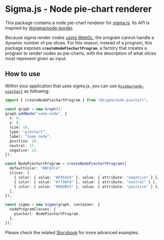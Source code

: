 # Sigma.js - Node pie-chart renderer

This package contains a node pie-chart renderer for [sigma.js](https://sigmajs.org). Its API is inspired by [@sigma/node-border](https://www.npmjs.com/package/@sigma/node-border).

Because sigma render nodes [using WebGL](https://www.sigmajs.org/docs/advanced/renderers#brief-overview-of-webgl), the program cannot handle a dynamic number of pie slices. For this reason, instead of a program, this package exposes **`createNodePiechartProgram`**, a factory that creates a program to render nodes as pie-charts, with the description of what slices must represent given as input.

## How to use

Within your application that uses sigma.js, you can use [`@sigma/node-piechart`](https://www.npmjs.com/package/@sigma/node-piechart) as following:

```typescript
import { createNodePiechartProgram } from "@sigma/node-piechart";

const graph = new Graph();
graph.addNode("some-node", {
  x: 0,
  y: 0,
  size: 10,
  type: "piechart",
  label: "Some node",
  positive: 10,
  neutral: 17,
  negative: 14,
});

const NodePiechartProgram = createNodePiechartProgram({
  defaultColor: "#BCB7C4",
  slices: [
    { color: { value: "#F05454" }, value: { attribute: "negative" } },
    { color: { value: "#7798FA" }, value: { attribute: "neutral" } },
    { color: { value: "#6DDB55" }, value: { attribute: "positive" } },
  ],
});

const sigma = new Sigma(graph, container, {
  nodeProgramClasses: {
    piechart: NodePiechartProgram,
  },
});
```

Please check the related [Storybook](https://github.com/jacomyal/sigma.js/tree/main/packages/storybook/stories/3-additional-packages/node-piechart) for more advanced examples.
